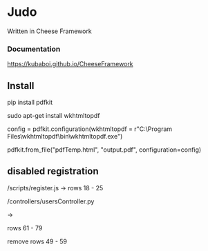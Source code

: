 # Judo

Written in Cheese Framework

### Documentation

https://kubaboi.github.io/CheeseFramework

## Install

pip install pdfkit  

sudo apt-get install wkhtmltopdf  

config = pdfkit.configuration(wkhtmltopdf = r"C:\\Program Files\\wkhtmltopdf\\bin\\wkhtmltopdf.exe")

pdfkit.from_file("pdfTemp.html", "output.pdf", configuration=config)

## disabled registration

/scripts/register.js -> rows 18 - 25

/controllers/usersController.py 

-> 

rows 61 - 79

remove rows 49 - 59